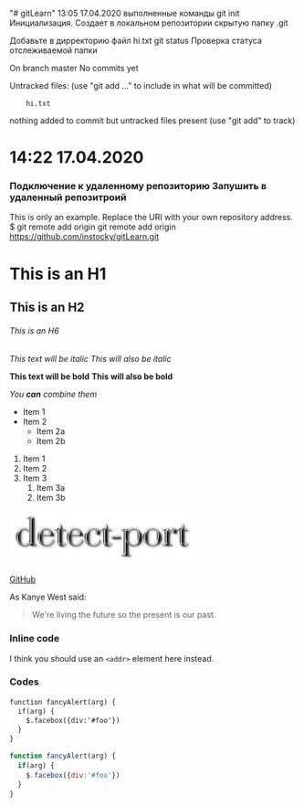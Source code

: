 "# gitLearn" 
13:05 17.04.2020
выполненные команды
git init
Инициализация. Создает в локальном репозитории скрытую папку .git

Добавьте в дирректорию файл hi.txt
git status
Проверка статуса отслеживаемой папки


On branch master
No commits yet

Untracked files:
  (use "git add <file>..." to include in what will be committed)

		hi.txt

nothing added to commit but untracked files present (use "git add" to track)

14:22 17.04.2020
===
###  Подключение к удаленному репозиторию Запушить в удаленный репозитроий
		
This is only an example. Replace the URI with your own repository address.
		$ git remote add origin git remote add origin https://github.com/instocky/gitLearn.git
		


# This is an H1
## This is an H2
###### This is an H6

*This text will be italic*
_This will also be italic_

**This text will be bold**
__This will also be bold__

_You **can** combine them_


* Item 1
* Item 2
  * Item 2a
  * Item 2b
  
1. Item 1
1. Item 2
1. Item 3
   1. Item 3a
   1. Item 3b
   

![Pic Logo](/src/logo.png)

[GitHub](http://github.com)

As Kanye West said:

> We're living the future so
> the present is our past.

### Inline code
I think you should use an
`<addr>` element here instead.

### Codes
    function fancyAlert(arg) {
      if(arg) {
        $.facebox({div:'#foo'})
      }
    }
	
```js
function fancyAlert(arg) {
  if(arg) {
	$.facebox({div:'#foo'})
  }
}
```